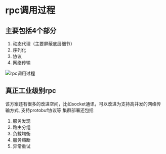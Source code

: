 # rpc调用过程

## 主要包括4个部分
1. 动态代理（主要屏蔽底层细节）
2. 序列化
3. 协议
4. 网络传输

![rpc调用过程](https://github.com/liugangdao/code-awesome/rpc-server/doc/rpc.png)


## 真正工业级别rpc
该方案还有很多的改进空间，比如socket通讯，可以改进为支持高并发的网络传输方式, 支持protobuf协议等
集群部署还包括
1. 服务发现
2. 路由分组
3. 负载均衡
4. 服务熔断
5. 异常重试
